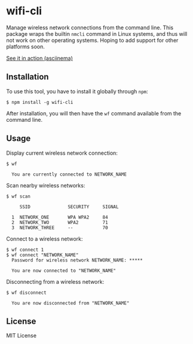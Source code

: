 # wifi-cli


Manage wireless network connections from the command line. This package wraps
the builtin `nmcli` command in Linux systems, and thus will not work on other
operating systems. Hoping to add support for other platforms soon.

[See it in action (asciinema)](https://asciinema.org/a/5hwe1rdso30almmb7kal7swqt)


## Installation

To use this tool, you have to install it globally through `npm`:

```
$ npm install -g wifi-cli
```

After installation, you will then have the `wf` command available from the
command line.


## Usage

Display current wireless network connection:

```
$ wf

  You are currently connected to NETWORK_NAME
```

Scan nearby wireless networks:

```
$ wf scan

     SSID              SECURITY     SIGNAL

  1  NETWORK_ONE       WPA WPA2     84
  2  NETWORK_TWO       WPA2         71
  3  NETWORK_THREE     --           70
```

Connect to a wireless network:

```
$ wf connect 1
$ wf connect "NETWORK_NAME"
  Password for wireless network NETWORK_NAME: *****

  You are now connected to "NETWORK_NAME"
```

Disconnecting from a wireless network:

```
$ wf disconnect

  You are now disconnected from "NETWORK_NAME"
```


## License

MIT License


[wifi-control]: https://www.npmjs.com/package/wifi-control

